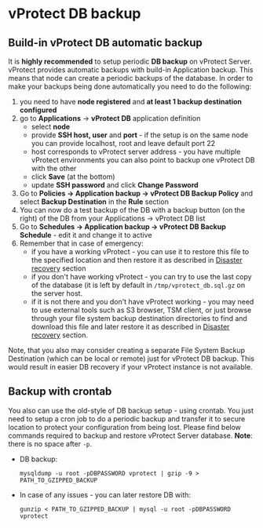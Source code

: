 # vProtect DB backup

## Build-in vProtect DB automatic backup

It is **highly recommended** to setup periodic **DB backup** on vProtect Server. vProtect provides automatic backups with build-in Application backup. This means that node can create a periodic backups of the database. In order to make your backups being done automatically you need to do the following: 

1. you need to have **node registered** and **at least 1 backup destination configured** 
2. go to **Applications** -&gt; **vProtect DB** application definition
   * select **node**
   * provide **SSH host, user** and **port** - if the setup is on the same node you can provide localhost, root and leave default port 22
   * host corresponds to vProtect server address - you have multiple vProtect environments you can also point to backup one vProtect DB with the other
   * click **Save** \(at the bottom\)
   * update **SSH password** and click **Change Password**
3. Go to **Policies -&gt; Application backup -&gt; vProtect DB Backup Policy** and select **Backup Destination** in the **Rule** section
4. You can now do a test backup of the DB with a backup button \(on the right\) of the DB from your Applications -&gt; vProtect DB list
5. Go to **Schedules -&gt; Application backup -&gt; vProtect DB Backup Schedule** - edit it and change it to active
6. Remember that in case of emergency:
   * if you have a working vProtect - you can use it to restore this file to the specified location and then restore it as described in [Disaster recovery](../admin_dr.md) section
   * if you don't have working vProtect - you can try to use the last copy of the database \(it is left by default in `/tmp/vprotect_db.sql.gz` on the server host.
   * if it is not there and you don't have vProtect working - you may need to use external tools such as S3 browser, TSM client, or just browse through your file system backup destination directories to find and download this file and later restore it as described in [Disaster recovery](../admin_dr.md) section.

Note, that you also may consider creating a separate File System Backup Destination \(which can be local or remote\) just for vProtect DB backup. This would result in easier DB recovery if your vProtect instance is not available.

## Backup with crontab

You also can use the old-style of DB backup setup - using crontab. You just need to setup a cron job to do a periodic backup and transfer it to secure location to protect your configuration from being lost. Please find below commands required to backup and restore vProtect Server database. **Note**: there is no space after `-p`.

* DB backup:

  ```text
  mysqldump -u root -pDBPASSWORD vprotect | gzip -9 > PATH_TO_GZIPPED_BACKUP
  ```

* In case of any issues - you can later restore DB with:

  ```text
  gunzip < PATH_TO_GZIPPED_BACKUP | mysql -u root -pDBPASSWORD vprotect
  ```

